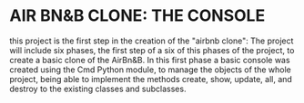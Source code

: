 # AIR BN&B CLONE: THE CONSOLE

this project is the first step in the creation of the "airbnb clone":
The project will include six phases, the first step of a six of this phases of the project, to create a basic clone of the AirBn&B. In this first phase a basic console was created using the Cmd Python module,   to manage the objects of the whole project, being able to implement the methods create, show, update, all, and destroy to the existing classes and subclasses.
 
